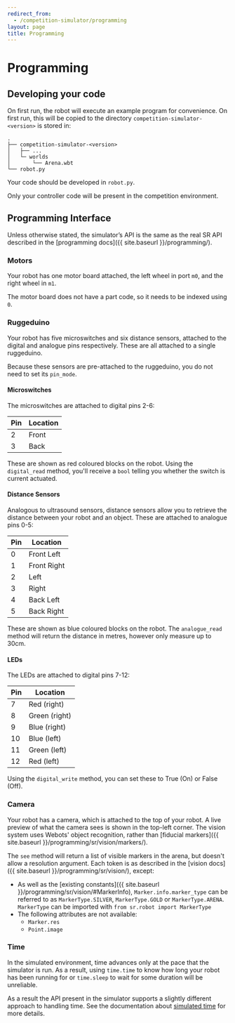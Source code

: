 ```yaml
---
redirect_from:
  - /competition-simulator/programming
layout: page
title: Programming
---
```


# Programming

## Developing your code

On first run, the robot will execute an example program for convenience. On first run, this will be copied to the directory `competition-simulator-<version>` is stored in:

```
.
├── competition-simulator-<version>
│   ├── ...
│   └─ worlds
│       └── Arena.wbt
└── robot.py
```

Your code should be developed in `robot.py`.


<div class="warning">
  Only your controller code will be present in the competition environment.
</div>

## Programming Interface

Unless otherwise stated, the simulator’s API is the same as the real SR API described in the [programming docs]({{ site.baseurl }}/programming/).

### Motors

Your robot has one motor board attached, the left wheel in port `m0`, and the right wheel in `m1`.

The motor board does not have a part code, so it needs to be indexed using `0`.

### Ruggeduino

Your robot has five microswitches and six distance sensors, attached to the digital and analogue pins respectively. These are all attached to a single ruggeduino.

Because these sensors are pre-attached to the ruggeduino, you do not need to set its `pin_mode`.

#### Microswitches

The microswitches are attached to digital pins 2-6:

| Pin | Location |
|-----|----------|
| 2   | Front    |
| 3   | Back     |

These are shown as red coloured blocks on the robot. Using the `digital_read`  method, you'll receive a `bool` telling you whether the switch is current actuated.

#### Distance Sensors

Analogous to ultrasound sensors, distance sensors allow you to retrieve the distance between your robot and an object. These are attached to analogue pins 0-5:

| Pin | Location |
|-----|----------|
| 0   | Front Left |
| 1   | Front Right |
| 2   | Left     |
| 3   | Right    |
| 4   | Back Left |
| 5   | Back Right |

These are shown as blue coloured blocks on the robot. The `analogue_read` method will return the distance in metres, however only measure up to 30cm.

#### LEDs

The LEDs are attached to digital pins 7-12:

| Pin | Location |
|-----|----------|
| 7   | Red (right) |
| 8   | Green (right) |
| 9   | Blue (right) |
| 10  | Blue (left) |
| 11  | Green (left) |
| 12  | Red (left) |

Using the `digital_write` method, you can set these to True (On) or False (Off).

### Camera

Your robot has a camera, which is attached to the top of your robot. A live preview of what the camera sees is shown in the top-left corner. The vision system uses Webots' object recognition, rather than [fiducial markers]({{ site.baseurl }}/programming/sr/vision/markers/).

The `see` method will return a list of visible markers in the arena, but doesn't allow a resolution argument. Each token is as described in the [vision docs]({{ site.baseurl }}/programming/sr/vision/), except:

- As well as the [existing constants]({{ site.baseurl }}/programming/sr/vision/#MarkerInfo), `Marker.info.marker_type` can be referred to as `MarkerType.SILVER`, `MarkerType.GOLD` or `MarkerType.ARENA`. `MarkerType` can be imported with `from sr.robot import MarkerType`
- The following attributes are not available:
  - `Marker.res`
  - `Point.image`

### Time

In the simulated environment, time advances only at the pace that the simulator
is run. As a result, using `time.time` to know how long your robot has been
running for or `time.sleep` to wait for some duration will be unreliable.

As a result the API present in the simulator supports a slightly different
approach to handling time. See the documentation about [simulated time](./time)
for more details.

